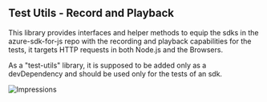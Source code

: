 ## Test Utils - Record and Playback

This library provides interfaces and helper methods to equip the sdks in the azure-sdk-for-js repo with the recording and playback capabilities for the tests, it targets HTTP requests in both Node.js and the Browsers.

As a "test-utils" library, it is supposed to be added only as a devDependency and should be used only for the tests of an sdk.

![Impressions](https://azure-sdk-impressions.azurewebsites.net/api/impressions/azure-sdk-for-js/sdk/test-utils/recorder/README.png)
